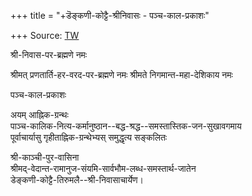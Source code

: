 +++
title = "+डॆङ्कणी-कोट्टै-श्रीनिवासः - पञ्च-काल-प्रकाशः"

+++
Source: [TW](https://archive.org/details/panchakalaprakas015157mbp/page/n65/mode/2up)


श्री-निवास-पर-ब्रह्मणे नमः 

श्रीमत् प्रणतार्ति-हर-वरद-पर-ब्रह्मणे नमः 
श्रीमते निगमान्त-महा-देशिकाय नमः 

पञ्च-काल-प्रकाशः 

अयम् आह्निक-ग्रन्थः  
पाञ्च-कालिक-नित्य-कर्मानुष्ठान--बद्ध-श्रद्ध--समस्तास्तिक-जन-सुखावगमाय  
पूर्वाचार्यासु गृहीताह्निक-ग्रन्थेभ्यस् समुद्धृत्य सङ्कलितः

श्री-काञ्ची-पुर-वासिना  
श्रीमद्-वेदान्त-रामानुज-संयमि-सार्वभौम-लब्ध-समस्तार्थ-जातेन  
डेङ्कणी-कोट्टै-तिरुमलै--श्री-निवासाचार्येण। 